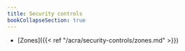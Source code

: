 ```yaml
---
title: Security controls
bookCollapseSection: true
---
```


* [Zones]({{< ref "/acra/security-controls/zones.md" >}})
